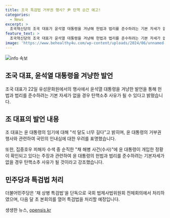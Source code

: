 ```yaml
---
title: 조국 특검법 거부권 행사? 尹 탄핵 순간 예고!
categories:
  - News
excerpt: >
  조국혁신당의 조국 대표가 윤석열 대통령을 겨냥해 헌법과 법리를 준수하려는 기본 자세가 없음이 확인되는 순간이 올 것이라며 그 순간 탄핵소추 사유가 된다고 말했다. 또한, 윤 대통령을 비판하며 이를 막으려 거부권을 행사할 것인데, 결국 모든 문제가 밝혀질 것이라고 강조했다. 민주당은 채 상병 특검법을 처리하고 다음 달 초 본회의를 열어 특검법을 처리할 계획이다.
feature_text: >
  조국혁신당의 조국 대표가 윤석열 대통령을 겨냥해 헌법과 법리를 준수하려는 기본 자세가 없음이 확인되는 순간이 올 것이라며 그 순간 탄핵소추 사유가 된다고 말했다. 또한, 윤 대통령을 비판하며 이를 막으려 거부권을 행사할 것인데, 결국 모든 문제가 밝혀질 것이라고 강조했다. 민주당은 채 상병 특검법을 처리하고 다음 달 초 본회의를 열어 특검법을 처리할 계획이다.
image: 'https://www.behealthy4u.com/wp-content/uploads/2024/06/unnamed-file.png'
---
```


<p><img src="https://www.behealthy4u.com/wp-content/uploads/2024/06/unnamed-file.png" alt="info 속보" /></p>

<h2 data-ke-size="size26">조국 대표, 윤석열 대통령을 겨냥한 발언</h2>

<p data-ke-size="size16">조국 대표가 22일 유성문화원에서의 행사에서 윤석열 대통령을 겨냥한 발언을 통해 헌법과 법리를 준수하려는 기본 자세가 없을 경우 탄핵소추 사유가 될 수 있다고 밝혔습니다.</p>

<h2 data-ke-size="size26">조 대표의 발언 내용</h2>

<p data-ke-size="size16">조 대표는 윤 대통령의 임기에 대해 "석 달도 너무 길다"고 밝히며, 윤 대통령의 거부권 행사와 관련하여 국민의 인내심에 대한 우려를 표명했습니다.</p>

<p data-ke-size="size16">또한, 집중호우 피해자 수색 중 순직한 "채 해병 사건(수사)"에 윤 대통령이 개입한 정황이 확인되고 있다는 주장과 관련하여 윤 대통령의 헌법과 법리를 준수하려는 기본자세가 없을 경우 탄핵소추 사유가 될 것이라고 강조했습니다.</p>

<h2 data-ke-size="size26">민주당과 특검법 처리</h2>

<p data-ke-size="size16">더불어민주당은 '채 상병 특검법'을 단독으로 국회 법제사법위원회 전체회의에서 처리하였으며, 다음 달 초 본회의를 열어 특검법을 처리할 예정입니다.</p>
생생한 뉴스, <a href="https://opensis.kr" rel="dofollow">opensis.kr</a>


